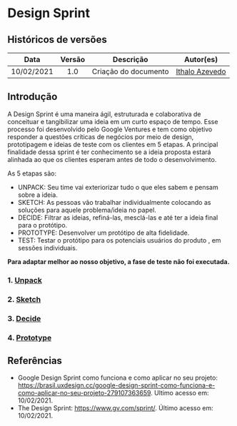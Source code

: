 # Design Sprint

## Históricos de versões

|    Data    | Versão |      Descrição       |                     Autor(es)                      |
| :--------: | :----: | :------------------: | :------------------------------------------------: |
| 10/02/2021 |  1.0   | Criação do documento | [Ithalo Azevedo](https://github.com/ithaloazevedo) |

## Introdução

A Design Sprint é uma maneira ágil, estruturada e colaborativa de conceituar e tangibilizar uma ideia em um curto espaço de tempo. Esse processo foi desenvolvido pelo Google Ventures e tem como objetivo responder a questões críticas de negócios por meio de design, prototipagem e ideias de teste com os clientes em 5 etapas. A principal finalidade dessa sprint é ter conhecimento se a ideia proposta estará alinhada ao que os clientes esperam antes de todo o desenvolvimento.

As 5 etapas são:

- UNPACK: Seu time vai exteriorizar tudo o que eles sabem e pensam sobre a ideia.
- SKETCH: As pessoas vão trabalhar individualmente colocando as soluções para aquele problema/ideia no papel.
- DECIDE: Filtrar as ideias, refiná-las, mesclá-las e até ter a ideia final para o protótipo.
- PROTOTYPE: Desenvolver um protótipo de alta fidelidade.
- TEST: Testar o protótipo para os potenciais usuários do produto , em sessões individuais.

**Para adaptar melhor ao nosso objetivo, a fase de teste não foi executada.**

### 1. [Unpack](./01-designSprint/brainstorming.md)

### 2. [Sketch](./01-designSprint/protipoPapel.md)

### 3. [Decide](./01-designSprint/prototipoMediaFidelidade.md)

### 4. [Prototype](./01-designSprint/prototipoAlta.md)

## Referências

- Google Design Sprint como funciona e como aplicar no seu projeto: https://brasil.uxdesign.cc/google-design-sprint-como-funciona-e-como-aplicar-no-seu-projeto-279107363659. Ultimo acesso em: 10/02/2021.
- The Design Sprint: https://www.gv.com/sprint/. Último acesso em: 10/02/2021.
